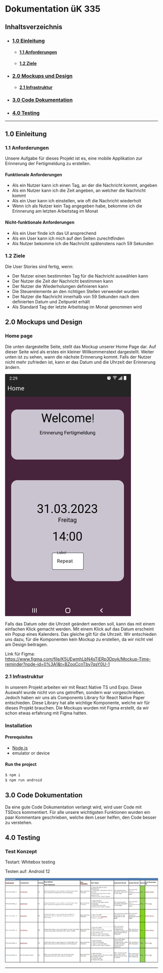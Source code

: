 # Dokumentation üK 335

## Inhaltsverzeichnis

- ### [**1.0 Einleitung**](#10-einleitung-1)

  - #### [**1.1 Anforderungen**](#11-anforderungen-1)
  - #### [**1.2 Ziele**](#12-ziele-1)

- ### [**2.0 Mockups und Design**](#20-mockups-und-design-1)

  - #### [**2.1 Infrastruktur**](#21-infrastruktur-1)

- ### [**3.0 Code Dokumentation**](#30-code-dokumentation-1)

- ### [**4.0 Testing**](#40-testing-1)

---

## **1.0 Einleitung**

### **1.1** Anforderungen

Unsere Aufgabe für dieses Projekt ist es, eine mobile Applikation zur Erinnerung der Fertigmeldung zu erstellen.

#### Funktionale Anforderungen

- Als ein Nutzer kann ich einen Tag, an der die Nachricht kommt, angeben
- Als ein Nutzer kann ich die Zeit angeben, an welcher die Nachricht kommt
- Als ein User kann ich einstellen, wie oft die Nachricht wiederholt
- Wenn ich als Nutzer kein Tag angegeben habe, bekomme ich die Erinnerung am letzten Arbeitstag im Monat

#### Nicht-funktionale Anforderungen

- Als ein User finde ich das UI ansprechend
- Als ein User kann ich mich auf den Seiten zurechtfinden
- Als Nutzer bekomme ich die Nachricht spätenstens nach 59 Sekunden

### **1.2** Ziele

Die User Stories sind fertig, wenn:

- Der Nutzer einen bestimmten Tag für die Nachricht auswählen kann
- Der Nutzer die Zeit der Nachricht bestimmen kann
- Der Nutzer die Wiederholungen definieren kann
- Die Steuerelemente an den richtigen Stellen verwendet wurden
- Der Nutzer die Nachricht innerhalb von 59 Sekunden nach dem definierten Datum und Zeitpunkt erhält
- Als Standard Tag der letzte Arbeitstag im Monat genommen wird

## **2.0** Mockups und Design

### Home page

Die unten dargestellte Seite, stellt das Mockup unserer Home Page dar. Auf dieser Seite wird als erstes ein kleiner Willkommenstext dargestellt. Weiter unten ist zu sehen, wann die nächste Erinnerung kommt. Falls der Nutzer nicht mehr zufrieden ist, kann er das Datum und die Uhrzeit der Erinnerung ändern.

![Home Page](./homepage.png)

Falls das Datum oder die Uhrzeit geändert werden soll, kann das mit einem einfachen Klick gemacht werden. Mit einem Klick auf das Datum erscheint ein Popup eines Kalenders. Das gleiche gilt für die Uhrzeit. Wir entschieden uns dazu, für die Komponenten kein Mockup zu erstellen, da wir nicht viel am Design beitragen.

Link für Figma: https://www.figma.com/file/K5UEwmhLbN4sTiERp3Dpyk/Mockup-Time-reminder?node-id=0%3A1&t=BZooCcnTby7qsY0U-1

### **2.1** Infrastruktur

In unserem Projekt arbeiten wir mit React Native TS und Expo. Diese Auswahl wurde nicht von uns getroffen, sondern war vorgeschrieben. Jedoch haben wir uns als Components Library für React Native Paper entschieden. Diese Library hat alle wichtige Komponente, welche wir für dieses Projekt brauchen. Die Mockups wurden mit Figma erstellt, da wir schon etwas erfahrung mit Figma hatten.

### Installation

#### Prerequisites

- [Node.js](https://nodejs.org/en/)
- emulator or device

#### Run the project

```bash
$ npm i
$ npm run android
```

## **3.0** Code Dokumentation

Da eine gute Code Dokumentation verlangt wird, wird user Code mit TSDocs kommentiert. Für alle unsere wichtigsten Funktionen wurden ein paar Kommentare geschrieben, welche dem Leser helfen, den Code besser zu verstehen.

## **4.0** Testing

### Test Konzept

Testart: Whitebox testing

Testen auf: Android 12



![Testing](./testing.png)

---
